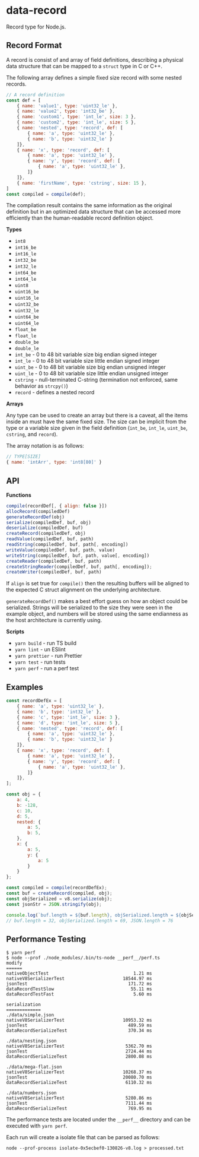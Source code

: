 data-record
===========

Record type for Node.js.

Record Format
-------------

A record is consist of and array of field definitions, describing a physical data
structure that can be mapped to a `struct` type in C or C++.

The following array defines a simple fixed size record with some nested records.

```js
// A record definition
const def = [
    { name: 'value1', type: 'uint32_le' },
    { name: 'value2', type: 'int32_be' },
    { name: 'custom1', type: 'int_le', size: 3 },
    { name: 'custom2', type: 'int_le', size: 5 },
    { name: 'nested', type: 'record', def: [
        { name: 'a', type: 'uint32_le' },
        { name: 'b', type: 'uint32_le' }
    ]},
    { name: 'x', type: 'record', def: [
        { name: 'a', type: 'uint32_le' },
        { name: 'y', type: 'record', def: [
            { name: 'a', type: 'uint32_le' },
        ]}
    ]},
    { name: 'firstName', type: 'cstring', size: 15 },
]
const compiled = compile(def);
```

The compilation result contains the same information as the original definition
but in an optimized data structure that can be accessed more efficiently than the
human-readable record definition object.

**Types**

- `int8`
- `int16_be`
- `int16_le`
- `int32_be`
- `int32_le`
- `int64_be`
- `int64_le`
- `uint8`
- `uint16_be`
- `uint16_le`
- `uint32_be`
- `uint32_le`
- `uint64_be`
- `uint64_le`
- `float_be`
- `float_le`
- `double_be`
- `double_le`
- `int_be` - 0 to 48 bit variable size big endian signed integer
- `int_le` - 0 to 48 bit variable size little endian signed integer
- `uint_be` - 0 to 48 bit variable size big endian unsigned integer
- `uint_le` - 0 to 48 bit variable size little endian unsigned integer
- `cstring` - null-terminated C-string (termination not enforced, same behavior as `strcpy()`)
- `record` - defines a nested record

**Arrays**

Any type can be used to create an array but there is a caveat, all the items
inside an must have the same fixed size. The size can be implicit from the type
or a variable size given in the field definition (`int_be`, `int_le`, `uint_be`,
`cstring`, and `record`).

The array notation is as follows:

```js
// TYPE[SIZE]
{ name: 'intArr', type: 'int8[80]' }
```


API
---

**Functions**

```js
compile(recordDef[, { align: false }])
allocRecord(compiledDef)
generateRecordDef(obj)
serialize(compiledDef, buf, obj)
deserialize(compiledDef, buf)
createRecord(compiledDef, obj)
readValue(compiledDef, buf, path)
readString(compiledDef, buf, path[, encoding])
writeValue(compiledDef, buf, path, value)
writeString(compiledDef, buf, path, value[, encoding])
createReader(compiledDef, buf, path)
createStringReader(compiledDef, buf, path[, encoding]);
createWriter(compiledDef, buf, path)
```

If `align` is set true for `compile()` then the resulting buffers will be
aligned to the expected C struct alignment on the underlying architecture.

`generateRecordDef()` makes a best effort guess on how an object could be
serialized. Strings will be serialized to the size they were seen in the
example object, and numbers will be stored using the same endianness as the
host architecture is currently using.

**Scripts**

- `yarn build` - run TS build
- `yarn lint` - un ESlint
- `yarn prettier` - run Prettier
- `yarn test` - run tests
- `yarn perf` - run a perf test


Examples
--------

```js
const recordDefEx = [
    { name: 'a', type: 'uint32_le' },
    { name: 'b', type: 'int32_le' },
    { name: 'c', type: 'int_le', size: 3 },
    { name: 'd', type: 'int_le', size: 5 },
    { name: 'nested', type: 'record', def: [
        { name: 'a', type: 'uint32_le' },
        { name: 'b', type: 'uint32_le' }
    ]},
    { name: 'x', type: 'record', def: [
        { name: 'a', type: 'uint32_le' },
        { name: 'y', type: 'record', def: [
            { name: 'a', type: 'uint32_le' },
        ]}
    ]},
];

const obj = {
    a: 4,
    b: -128,
    c: 10,
    d: 5,
    nested: {
        a: 5,
        b: 5,
    },
    x: {
        a: 5,
        y: {
            a: 5
        }
    }
};

const compiled = compile(recordDefEx);
const buf = createRecord(compiled, obj);
const objSerialized = v8.serialize(obj);
const jsonStr = JSON.stringify(obj);

console.log(`buf.length = ${buf.length}, objSerialized.length = ${objSerialized.length}, jsonStr.length = ${jsonStr.length}`);
// buf.length = 32, objSerialized.length = 69, JSON.length = 76
```


Performance Testing
-------------------

```
$ yarn perf
$ node --prof ./node_modules/.bin/ts-node __perf__/perf.ts
modify
======
nativeObjectTest                                1.21 ms
nativeV8SerializerTest                      18544.97 ms
jsonTest                                      171.72 ms
dataRecordTestSlow                             55.11 ms
dataRecordTestFast                              5.60 ms

serialization
=============
./data/simple.json
nativeV8SerializerTest                      10953.32 ms
jsonTest                                      489.59 ms
dataRecordSerializeTest                       370.34 ms

./data/nesting.json
nativeV8SerializerTest                       5362.70 ms
jsonTest                                     2724.44 ms
dataRecordSerializeTest                      2800.08 ms

./data/mega-flat.json
nativeV8SerializerTest                      10268.37 ms
jsonTest                                    20080.70 ms
dataRecordSerializeTest                      6110.32 ms

./data/numbers.json
nativeV8SerializerTest                       5280.86 ms
jsonTest                                     7111.44 ms
dataRecordSerializeTest                       769.95 ms
```

The performance tests are located under the `__perf__` directory and can be executed with `yarn perf`.

Each run will create a isolate file that can be parsed as follows:

```
node --prof-process isolate-0x5ecbef0-130826-v8.log > processed.txt
```
